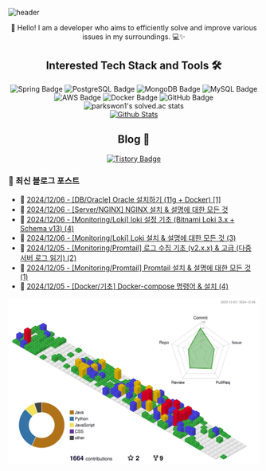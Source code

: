 ![header](https://capsule-render.vercel.app/api?type=waving&color=gradient&height=250&fontSize=40&fontAlignY=40&animation=fadeIn&text=Server%20down%3F%20Must%20be%20cosmic%20rays%20☄️)

<div align="center">
  👋 Hello! I am a developer who aims to efficiently solve and improve various issues in my surroundings. 💻✨
</div>

## <div align="center">Interested Tech Stack and Tools 🛠️</div>

<div align="center">
  <img src="https://img.shields.io/badge/Spring-6DB33F?style=flat&logo=Spring&logoColor=white" alt="Spring Badge"/>
  <img src="https://img.shields.io/badge/PostgreSQL-336791?style=flat&logo=PostgreSQL&logoColor=white" alt="PostgreSQL Badge"/>
  <img src="https://img.shields.io/badge/MongoDB-47A248?style=flat&logo=MongoDB&logoColor=white" alt="MongoDB Badge"/>
  <img src="https://img.shields.io/badge/MySQL-4479A1?style=flat&logo=MySQL&logoColor=white" alt="MySQL Badge"/>
  <img src="https://img.shields.io/badge/AWS-232F3E?style=flat&logo=Amazon-AWS&logoColor=white" alt="AWS Badge"/>
  <img src="https://img.shields.io/badge/Docker-2496ED?style=flat&logo=Docker&logoColor=white" alt="Docker Badge"/>
  <img src="https://img.shields.io/badge/GitHub-181717?style=flat&logo=GitHub&logoColor=white" alt="GitHub Badge"/>
</div>

<div align="center">
  <img src="https://github-readme-solvedac.hyp3rflow.vercel.app/api/?handle=parkswon1" alt="parkswon1's solved.ac stats"/>
</div>

<div align="center">
  <a href="https://www.codenary.co.kr/user-profile/detail/%EB%B0%95%EC%84%9D%EC%9B%90?github_ride=true&utm_source=github">
    <img src="https://www.codenary.co.kr/widget/github/api?username=%EB%B0%95%EC%84%9D%EC%9B%90" alt="Github Stats">
  </a>
</div>

## <div align="center">Blog 🌱</div>
<div align="center">
  <a href="https://naturecancoding.tistory.com/">
    <img src="https://img.shields.io/badge/Tistory-000000?style=flat&logo=tistory&logoColor=white" alt="Tistory Badge"/>
  </a>
</div>

<!-- START_CUSTOM_SECTION -->

<!-- START_CUSTOM_SECTION -->
### 📝 최신 블로그 포스트

- 📰 [2024/12/06 - [DB/Oracle] Oracle 설치하기 (11g + Docker) [1]](https://naturecancoding.tistory.com/143)
- 📰 [2024/12/06 - [Server/NGINX] NGINX 설치 &amp; 설명에 대한 모든 것](https://naturecancoding.tistory.com/142)
- 📰 [2024/12/06 - [Monitoring/Loki] loki 설정 기초 (Bitnami Loki 3.x + Schema v13) (4)](https://naturecancoding.tistory.com/141)
- 📰 [2024/12/06 - [Monitoring/Loki] Loki 설치 &amp; 설명에 대한 모든 것 (3)](https://naturecancoding.tistory.com/140)
- 📰 [2024/12/05 - [Monitoring/Promtail] 로그 수집 기초 (v2.x.x) &amp; 고급 (다중 서버 로그 읽기) (2)](https://naturecancoding.tistory.com/139)
- 📰 [2024/12/05 - [Monitoring/Promtail] Promtail 설치 &amp; 설명에 대한 모든 것 (1)](https://naturecancoding.tistory.com/138)
- 📰 [2024/12/05 - [Docker/기초] Docker-compose 명령어 &amp; 설치 (4)](https://naturecancoding.tistory.com/137)

<!-- END_CUSTOM_SECTION -->
<!-- END_CUSTOM_SECTION -->

<!-- 3D 잔디 -->
![3D 잔디](./profile-3d-contrib/profile-gitblock.svg)
